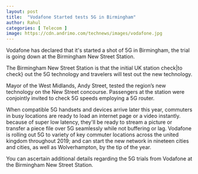 ```yaml
---
layout: post
title:  "Vodafone Started tests 5G in Birmingham"
author: Rahul
categories: [ Telecom ]
image: https://cdn.andrimo.com/technews/images/vodafone.jpg
---
```

Vodafone has declared that it's started a shot of 5G in Birmingham, the trial is going down at the Birmingham New Street Station.

The Birmingham New Street Station is that the initial UK station check|to check} out the 5G technology and travelers will test out the new technology.

Mayor of the West Midlands, Andy Street, tested the region’s new technology on the New Street concourse. Passengers at the station were conjointly invited to check 5G speeds employing a 5G router.

When compatible 5G handsets and devices arrive later this year, commuters in busy locations are ready to load an internet page or a video instantly. because of super low latency, they'll be ready to stream a picture or transfer a piece file over 5G seamlessly while not buffering or lag. Vodafone is rolling out 5G to variety of key commuter locations across the united kingdom throughout 2019; and can start the new network in nineteen cities and cities, as well as Wolverhampton, by the tip of the year.

You can ascertain additional details regarding the 5G trials from Vodafone at the Birmingham New Street Station.
